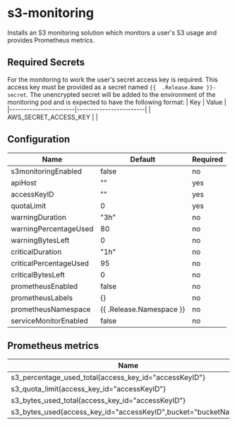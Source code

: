 # s3-monitoring
Installs an S3 monitoring solution which monitors a user's S3 usage and provides Prometheus metrics.

## Required Secrets
For the monitoring to work the user's secret access key is required. This access key must be provided as a secret named `{{  .Release.Name }}-secret`. The unencrypted secret will be added to the environment of the monitoring pod and is expected to have the following format:
| Key                   | Value                  |
|-----------------------|------------------------|
| AWS_SECRET_ACCESS_KEY | <the actual accesskey> |

## Configuration
| Name                   | Default                  | Required |
|------------------------|--------------------------|----------|
| s3monitoringEnabled    | false                    | no       |
| apiHost                | ""                       | yes      |
| accessKeyID            | ""                       | yes      |
| quotaLimit             | 0                        | yes      |
| warningDuration        | "3h"                     | no       |
| warningPercentageUsed  | 80                       | no       |
| warningBytesLeft       | 0                        | no       |
| criticalDuration       | "1h"                     | no       |
| criticalPercentageUsed | 95                       | no       |
| criticalBytesLeft      | 0                        | no       |
| prometheusEnabled      | false                    | no       |
| prometheusLabels       | {}                       | no       |
| prometheusNamespace    | {{ .Release.Namespace }} | no       |
| serviceMonitorEnabled  | false                    | no       |

## Prometheus metrics
| Name                                                           | Type |
|----------------------------------------------------------------|------|
| s3_percentage_used_total{access_key_id="accessKeyID"}          | int  |
| s3_quota_limit{access_key_id="accessKeyID"}                    | int  |
| s3_bytes_used_total{access_key_id="accessKeyID"}               | int  |
| s3_bytes_used{access_key_id="accessKeyID",bucket="bucketName"} | int  |

